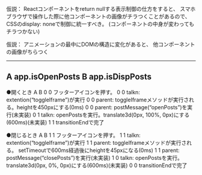 
仮説：
Reactコンポーネントをreturn nullする表示制御の仕方をすると、
スマホブラウザで操作した際に他コンポーネントの画像がチラつくことがあるので、
CSSのdisplay: noneで制御に統一すべき。
(コンポーネントの中身が変わってもチラつかない)

仮説：
アニメーションの最中にDOMの構造に変化があると、
他コンポーネントの画像がちらつく

------------------------------
A app.isOpenPosts
B app.isDispPosts
------------------------------

●開くとき
A   B
0	0		フッターアイコンを押す。
0	0		talkn: extention(“toggleIframe”)が実行
0	0		parent: toggleIframeメソッドが実行される。heightを450pxにする(0ms)
0	0		parent: postMessage(“openPosts”)を実行(未実装)
0	1		talkn: openPostsを実行。translate3d(0px, 100%, 0px)にする(600ms)(未実装)
1	1		transitionEndで完了

●閉じるとき
A   B
1	1		フッターアイコンを押す。
1	1		talkn: extention(“toggleIframe”)が実行
1	1		parent: toggleIframeメソッドが実行される。
			setTimeoutで600ms経過後にheightを45pxになる(0ms)
1	1		parent: postMessage(“closePosts”)を実行(未実装)
1	0		talkn: openPostsを実行。translate3d(0px, 0%, 0px)にする(600ms)(未実装)
0	0		transitionEndで完了